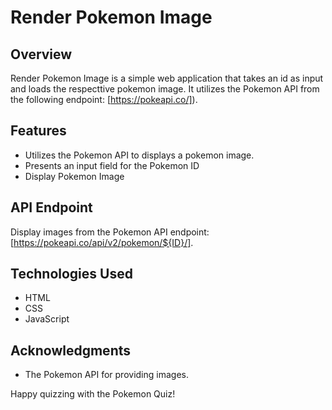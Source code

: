 # Render Pokemon Image

## Overview
Render Pokemon Image is a simple web application that takes an id as input and loads the respecttive pokemon image. It utilizes the Pokemon API from the following endpoint: [https://pokeapi.co/]).

## Features
- Utilizes the Pokemon API to displays a pokemon image.
- Presents an input field for the Pokemon ID
- Display Pokemon Image


## API Endpoint
Display images from the Pokemon API endpoint: [https://pokeapi.co/api/v2/pokemon/${ID}/].

## Technologies Used
- HTML
- CSS
- JavaScript

## Acknowledgments
- The Pokemon API for providing images.

Happy quizzing with the Pokemon Quiz!
